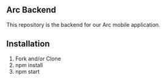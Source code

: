 ## Arc Backend

This repository is the backend for our Arc mobile application. 

## Installation 
1. Fork and/or Clone 
2. npm install
4. npm start
